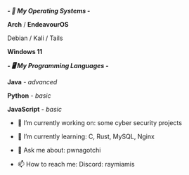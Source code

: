 ***- 🌅 My Operating Systems -***

  **Arch** / **EndeavourOS**
  
  Debian / Kali / Tails
  
  **Windows 11**

  
  
***- 🖥️ My Programming Languages -***

  **Java** - *advanced*
  
  **Python** - *basic*
  
  **JavaScript** - *basic*

  

- 🔭 I’m currently working on: some cyber security projects
 
- 🌱 I’m currently learning: C, Rust, MySQL, Nginx
  
- 💬 Ask me about: pwnagotchi
  
- 📫 How to reach me: Discord: raymiamis
